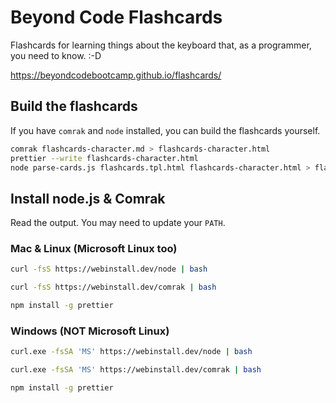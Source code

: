 # Beyond Code Flashcards

Flashcards for learning things about the keyboard that, as a programmer, you need to know. :-D

<https://beyondcodebootcamp.github.io/flashcards/>

## Build the flashcards

If you have `comrak` and `node` installed, you can build the flashcards yourself.

```bash
comrak flashcards-character.md > flashcards-character.html
prettier --write flashcards-character.html
node parse-cards.js flashcards.tpl.html flashcards-character.html > flashcards.html
```

## Install node.js & Comrak

Read the output. You may need to update your `PATH`.

### Mac & Linux (Microsoft Linux too)

```bash
curl -fsS https://webinstall.dev/node | bash
```

```bash
curl -fsS https://webinstall.dev/comrak | bash
```

```bash
npm install -g prettier
```

### Windows (NOT Microsoft Linux)

```bash
curl.exe -fsSA 'MS' https://webinstall.dev/node | bash
```

```bash
curl.exe -fsSA 'MS' https://webinstall.dev/comrak | bash
```

```bash
npm install -g prettier
```
